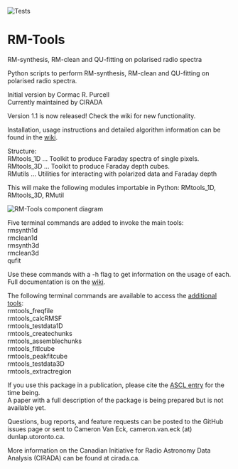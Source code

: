 ![Tests](https://github.com/AlecThomson/RM-tools/actions/workflows/tests.yml/badge.svg)

# RM-Tools

RM-synthesis, RM-clean and QU-fitting on polarised radio spectra

 Python scripts to perform RM-synthesis, RM-clean and QU-fitting on
 polarised radio spectra.


 Initial version by Cormac R. Purcell  
 Currently maintained by CIRADA

Version 1.1 is now released! Check the wiki for new functionality.

Installation, usage instructions and detailed algorithm information can be found in the [wiki](https://github.com/CIRADA-Tools/RM-Tools/wiki).

Structure:  
RMtools_1D  ... Toolkit to produce Faraday spectra of single pixels.  
RMtools_3D  ... Toolkit to produce Faraday depth cubes.  
RMutils     ... Utilities for interacting with polarized data and Faraday depth 

This will make the following modules importable in Python: RMtools_1D, RMtools_3D, RMutil

![RM-Tools component diagram](https://github.com/CIRADA-Tools/RM-Tools/wiki/diagram.png)

Five terminal commands are added to invoke the main tools:  
rmsynth1d  
rmclean1d  
rmsynth3d  
rmclean3d  
qufit

Use these commands with a -h flag to get information on the usage of each. Full documentation is on the [wiki](https://github.com/CIRADA-Tools/RM-Tools/wiki).

The following terminal commands are available to access the [additional tools](https://github.com/CIRADA-Tools/RM-Tools/wiki/Tools):  
rmtools_freqfile  
rmtools_calcRMSF  
rmtools_testdata1D  
rmtools_createchunks  
rmtools_assemblechunks  
rmtools_fitIcube  
rmtools_peakfitcube  
rmtools_testdata3D  
rmtools_extractregion


If you use this package in a publication, please cite the [ASCL entry](https://ui.adsabs.harvard.edu/abs/2020ascl.soft05003P/abstract) for the time being.  
A paper with a full description of the package is being prepared but is not available yet.

Questions, bug reports, and feature requests can be posted to the GitHub issues page or sent to Cameron Van Eck, cameron.van.eck (at) dunlap.utoronto.ca.

More information on the Canadian Initiative for Radio Astronomy Data Analysis (CIRADA) can be found at cirada.ca.


